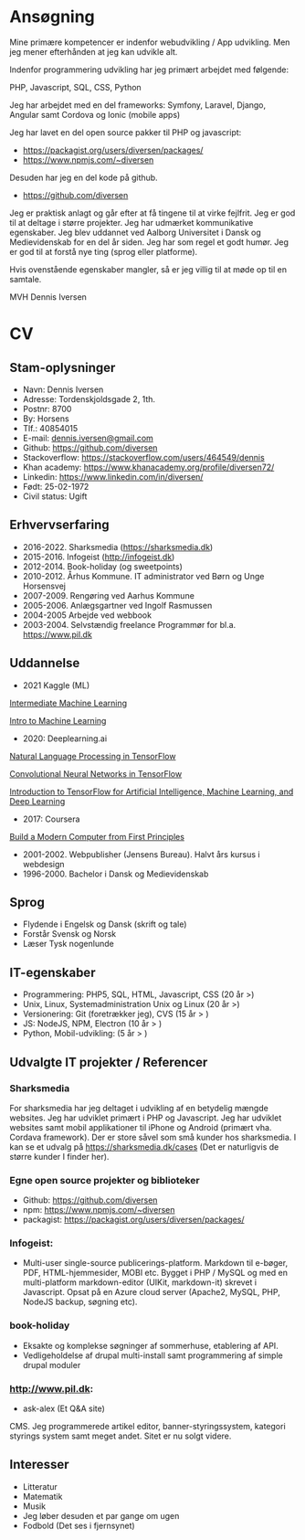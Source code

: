 # Ansøgning

Mine primære kompetencer er indenfor webudvikling / App udvikling. Men jeg mener efterhånden at jeg kan udvikle alt. 

Indenfor programmering udvikling har jeg primært arbejdet med følgende: 

PHP, Javascript, SQL, CSS, Python

Jeg har arbejdet med en del frameworks: Symfony, Laravel, Django, Angular samt Cordova og Ionic (mobile apps)

Jeg har lavet en del open source pakker til PHP og javascript: 

* https://packagist.org/users/diversen/packages/
* https://www.npmjs.com/~diversen

Desuden har jeg en del kode på github. 

* https://github.com/diversen

Jeg er praktisk anlagt og går efter at få tingene til at virke fejlfrit. Jeg er god til at deltage i større projekter. Jeg har udmærket kommunikative egenskaber. Jeg blev uddannet ved Aalborg Universitet i Dansk og Medievidenskab for en del år siden. Jeg har som regel et godt humør.
Jeg er god til at forstå nye ting (sprog eller platforme).

Hvis ovenstående egenskaber mangler, så er jeg villig til at møde op til en samtale.

MVH Dennis Iversen

# CV

## Stam-oplysninger

* Navn: Dennis Iversen
* Adresse: Tordenskjoldsgade 2, 1th.
* Postnr: 8700
* By: Horsens
* Tlf.: 40854015
* E-mail: dennis.iversen@gmail.com
* Github: https://github.com/diversen
* Stackoverflow: https://stackoverflow.com/users/464549/dennis
* Khan academy: https://www.khanacademy.org/profile/diversen72/
* Linkedin: https://www.linkedin.com/in/diversen/
* Født: 25-02-1972
* Civil status: Ugift

## Erhvervserfaring

* 2016-2022. Sharksmedia (https://sharksmedia.dk)
* 2015-2016. Infogeist (http://infogeist.dk)
* 2012-2014. Book-holiday (og sweetpoints)
* 2010-2012. Århus Kommune. IT administrator ved Børn og Unge Horsensvej
* 2007-2009. Rengøring ved Aarhus Kommune
* 2005-2006. Anlægsgartner ved Ingolf Rasmussen
* 2004-2005  Arbejde ved webbook
* 2003-2004. Selvstændig freelance Programmør for bl.a. https://www.pil.dk

## Uddannelse

* 2021 Kaggle (ML)

[Intermediate Machine Learning](https://www.kaggle.com/learn/certification/diversen/intermediate-machine-learning)

[Intro to Machine Learning](https://www.kaggle.com/learn/certification/diversen/intermediate-machine-learning)

* 2020: Deeplearning.ai

[Natural Language Processing in TensorFlow](https://www.coursera.org/account/accomplishments/certificate/KPLLNCBGESXM)

[Convolutional Neural Networks in TensorFlow](https://www.coursera.org/account/accomplishments/certificate/C5ZA6EZWJTLL)

[Introduction to TensorFlow for Artificial Intelligence, Machine Learning, and Deep Learning](https://www.coursera.org/account/accomplishments/certificate/85XNXYDMWMAF)

* 2017: Coursera

[Build a Modern Computer from First Principles](https://www.coursera.org/account/accomplishments/certificate/J3F7TS824X96)

* 2001-2002. Webpublisher (Jensens Bureau). Halvt års kursus i webdesign
* 1996-2000. Bachelor i Dansk og Medievidenskab

## Sprog

* Flydende i Engelsk og Dansk (skrift og tale)
* Forstår Svensk og Norsk
* Læser Tysk nogenlunde

## IT-egenskaber

* Programmering: PHP5, SQL, HTML, Javascript, CSS (20 år >)
* Unix, Linux, Systemadministration Unix og Linux (20 år >)
* Versionering: Git (foretrækker jeg), CVS  (15 år > )
* JS: NodeJS, NPM, Electron (10 år > )
* Python, Mobil-udvikling: (5 år > )

## Udvalgte IT projekter / Referencer

### Sharksmedia

For sharksmedia har jeg deltaget i udvikling af en betydelig mængde websites. Jeg har udviklet primært i PHP og Javascript. Jeg har udviklet websites samt mobil applikationer til iPhone og Android (primært vha. Cordava framework). Der er store såvel som små kunder hos sharksmedia. I kan se et udvalg på https://sharksmedia.dk/cases (Det er naturligvis de større kunder I finder her). 

### Egne open source projekter og biblioteker

* Github: https://github.com/diversen
* npm: https://www.npmjs.com/~diversen
* packagist: https://packagist.org/users/diversen/packages/

### Infogeist: 

* Multi-user single-source publicerings-platform. Markdown til e-bøger, PDF, HTML-hjemmesider, MOBI etc.  Bygget i PHP / MySQL og med en multi-platform markdown-editor (UIKit, markdown-it) skrevet i Javascript. Opsat på en Azure cloud server (Apache2, MySQL, PHP, NodeJS backup, søgning etc). 

### book-holiday
 
* Eksakte og komplekse søgninger af sommerhuse, etablering af API. 
* Vedligeholdelse af drupal multi-install samt programmering af simple drupal moduler 

###  http://www.pil.dk:

* ask-alex (Et Q&A site) 

CMS. Jeg programmerede artikel editor, banner-styringssystem, kategori styrings system samt meget andet.  Sitet er nu solgt videre. 

## Interesser 

* Litteratur
* Matematik
* Musik
* Jeg løber desuden et par gange om ugen
* Fodbold (Det ses i fjernsynet)
